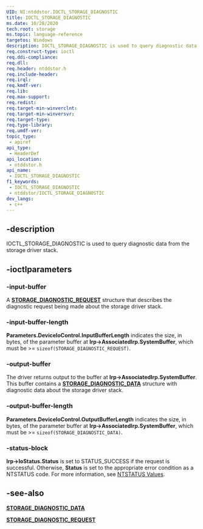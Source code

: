```yaml
---
UID: NI:ntddstor.IOCTL_STORAGE_DIAGNOSTIC
title: IOCTL_STORAGE_DIAGNOSTIC
ms.date: 10/28/2020
tech.root: storage
ms.topic: language-reference
targetos: Windows
description: IOCTL_STORAGE_DIAGNOSTIC is used to query diagnostic data from the storage driver stack.
req.construct-type: ioctl
req.ddi-compliance: 
req.dll: 
req.header: ntddstor.h
req.include-header: 
req.irql: 
req.kmdf-ver: 
req.lib: 
req.max-support: 
req.redist: 
req.target-min-winverclnt: 
req.target-min-winversvr: 
req.target-type: 
req.type-library: 
req.umdf-ver: 
topic_type:
 - apiref
api_type:
 - HeaderDef
api_location:
 - ntddstor.h
api_name:
 - IOCTL_STORAGE_DIAGNOSTIC
f1_keywords:
 - IOCTL_STORAGE_DIAGNOSTIC
 - ntddstor/IOCTL_STORAGE_DIAGNOSTIC
dev_langs:
 - c++
---
```


## -description

IOCTL_STORAGE_DIAGNOSTIC is used to query diagnostic data from the storage driver stack.

## -ioctlparameters

### -input-buffer

A [**STORAGE_DIAGNOSTIC_REQUEST**](ns-ntddstor-_storage_diagnostic_request.md) structure that describes the diagnostic request being made about the storage driver stack.

### -input-buffer-length

**Parameters.DeviceIoControl.InputBufferLength** indicates the size, in bytes, of the parameter buffer at **Irp->AssociatedIrp.SystemBuffer**, which must be >= ```sizeof(STORAGE_DIAGNOSTIC_REQUEST)```.

### -output-buffer

The driver returns output to the buffer at **Irp->AssociatedIrp.SystemBuffer**. This buffer contains a [**STORAGE_DIAGNOSTIC_DATA**](ns-ntddstor-_storage_diagnostic_data.md) structure with diagnostic data about the storage driver stack.

### -output-buffer-length

**Parameters.DeviceIoControl.OutputBufferLength** indicates the size, in bytes, of the parameter buffer at **Irp->AssociatedIrp.SystemBuffer**, which must be >= ```sizeof(STORAGE_DIAGNOSTIC_DATA)```.

### -status-block

**Irp->IoStatus.Status** is set to STATUS_SUCCESS if the request is successful. Otherwise, **Status** is set to the appropriate error condition as a NTSTATUS code. For more information, see [NTSTATUS Values](/windows-hardware/drivers/kernel/using-ntstatus-values).

## -see-also

[**STORAGE_DIAGNOSTIC_DATA**](ns-ntddstor-_storage_diagnostic_data.md)

[**STORAGE_DIAGNOSTIC_REQUEST**](ns-ntddstor-_storage_diagnostic_request.md)

